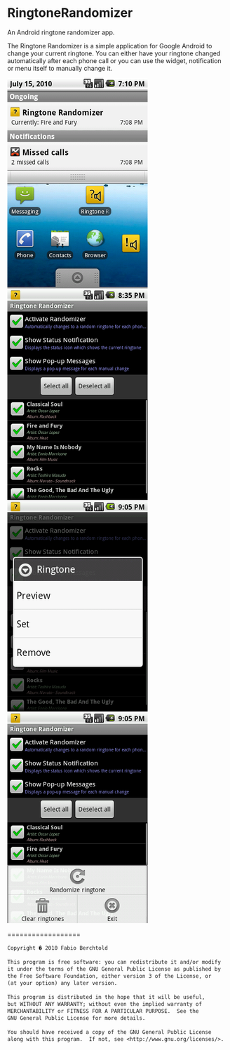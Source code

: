 RingtoneRandomizer
==================

An Android ringtone randomizer app.

The Ringtone Randomizer is a simple application for Google Android to change your current ringtone.
You can either have your ringtone changed automatically after each phone call or you can use the widget, notification or menu itself to manually change it.


![Screenshot 1](android/device01.png)
![Screenshot 2](android/device02.png)
![Screenshot 3](android/device03.png)
![Screenshot 4](android/device04.png)


==================

    
    Copyright � 2010 Fabio Berchtold
    
    This program is free software: you can redistribute it and/or modify
    it under the terms of the GNU General Public License as published by
    the Free Software Foundation, either version 3 of the License, or
    (at your option) any later version.

    This program is distributed in the hope that it will be useful,
    but WITHOUT ANY WARRANTY; without even the implied warranty of
    MERCHANTABILITY or FITNESS FOR A PARTICULAR PURPOSE.  See the
    GNU General Public License for more details.

    You should have received a copy of the GNU General Public License
    along with this program.  If not, see <http://www.gnu.org/licenses/>.
